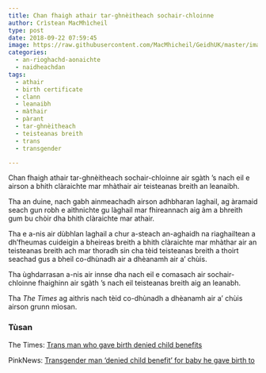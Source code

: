 ```yaml
---
title: Chan fhaigh athair tar-ghnèitheach sochair-chloinne
author: Crìstean MacMhìcheil
type: post
date: 2018-09-22 07:59:45
image: https://raw.githubusercontent.com/MacMhicheil/GeidhUK/master/images/2018-09-22-chan-fhaigh-athair-tar-ghneitheach-sochair-chloinne.jpg
categories:
  - an-rioghachd-aonaichte
  - naidheachdan
tags:
  - athair
  - birth certificate
  - clann
  - leanaibh
  - màthair
  - pàrant
  - tar-ghnèitheach
  - teisteanas breith
  - trans
  - transgender

---
```

Chan fhaigh athair tar-ghnèitheach sochair-chloinne air sgàth &#8217;s nach eil e airson a bhith clàraichte mar mhàthair air teisteanas breith an leanaibh.

<!--more-->

Tha an duine, nach gabh ainmeachadh airson adhbharan laghail, ag àramaid seach gun robh e aithnichte gu làghail mar fhireannach aig àm a bhreith gum bu chòir dha bhith clàraichte mar athair.

Tha e a-nis air dùbhlan laghail a chur a-steach an-aghaidh na riaghailtean a dh&#8217;fheumas cuideigin a bheireas breith a bhith clàraichte mar mhàthar air an teisteanas breith ach mar thoradh sin cha tèid teisteanas breith a thoirt seachad gus a bheil co-dhùnadh air a dhèanamh air a&#8217; chùis.

Tha ùghdarrasan a-nis air innse dha nach eil e comasach air sochair-chloinne fhaighinn air sgàth &#8217;s nach eil teisteanas breith aig an leanabh.

Tha _The Times_ ag aithris nach tèid co-dhùnadh a dhèanamh air a&#8217; chùis airson grunn mìosan.

### Tùsan

The Times: [Trans man who gave birth denied child benefits][1]

PinkNews: [Transgender man ‘denied child benefit’ for baby he gave birth to][2]

 [1]: https://www.thetimes.co.uk/article/trans-man-who-gave-birth-denied-childbenefits-lnd2lbjfj "Trans man who gave birth denied child benefits"
 [2]: https://www.pinknews.co.uk/2018/09/19/trans-man-denied-child-benefit-baby-high-court/
